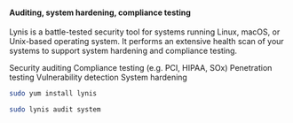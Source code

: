 #### Auditing, system hardening, compliance testing
Lynis is a battle-tested security tool for systems running Linux, macOS, or Unix-based operating system. It performs an extensive health scan of your systems to support system hardening and compliance testing.

Security auditing
Compliance testing (e.g. PCI, HIPAA, SOx)
Penetration testing
Vulnerability detection
System hardening


```sh
sudo yum install lynis
```
```sh
sudo lynis audit system
```
